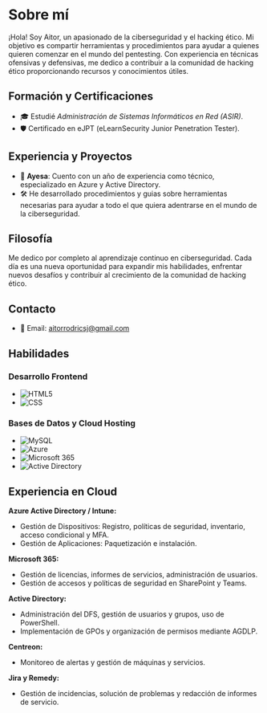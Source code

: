 # Sobre mí

¡Hola! Soy Aitor, un apasionado de la ciberseguridad y el hacking ético. Mi objetivo es compartir herramientas y procedimientos para ayudar a quienes quieren comenzar en el mundo del pentesting. Con experiencia en técnicas ofensivas y defensivas, me dedico a contribuir a la comunidad de hacking ético proporcionando recursos y conocimientos útiles.

## Formación y Certificaciones
- 🎓 Estudié *Administración de Sistemas Informáticos en Red (ASIR)*.
- 🛡 Certificado en eJPT (eLearnSecurity Junior Penetration Tester).

## Experiencia y Proyectos
- 💼 **Ayesa**: Cuento con un año de experiencia como técnico, especializado en Azure y Active Directory.
- 🛠 He desarrollado procedimientos y guias sobre herramientas necesarias para ayudar a todo el que quiera adentrarse en el mundo de la ciberseguridad.

## Filosofía
Me dedico por completo al aprendizaje continuo en ciberseguridad. Cada día es una nueva oportunidad para expandir mis habilidades, enfrentar nuevos desafíos y contribuir al crecimiento de la comunidad de hacking ético.

## Contacto
- 📧 Email: [aitorrodricsj@gmail.com](mailto:aitorrodricsj@gmail.com)

## Habilidades

### Desarrollo Frontend
- ![HTML5](https://img.shields.io/badge/-HTML5-red)
- ![CSS](https://img.shields.io/badge/-CSS-blue)

### Bases de Datos y Cloud Hosting
- ![MySQL](https://img.shields.io/badge/-MySQL-lightblue)
- ![Azure](https://img.shields.io/badge/-Azure-blue)
- ![Microsoft 365](https://img.shields.io/badge/-Microsoft%20365-blue)
- ![Active Directory](https://img.shields.io/badge/-Active%20Directory-darkblue)

## Experiencia en Cloud

**Azure Active Directory / Intune:**
- Gestión de Dispositivos: Registro, políticas de seguridad, inventario, acceso condicional y MFA.
- Gestión de Aplicaciones: Paquetización e instalación.

**Microsoft 365:**
- Gestión de licencias, informes de servicios, administración de usuarios.
- Gestión de accesos y políticas de seguridad en SharePoint y Teams.

**Active Directory:**
- Administración del DFS, gestión de usuarios y grupos, uso de PowerShell.
- Implementación de GPOs y organización de permisos mediante AGDLP.

**Centreon:**
- Monitoreo de alertas y gestión de máquinas y servicios.

**Jira y Remedy:**
- Gestión de incidencias, solución de problemas y redacción de informes de servicio.
